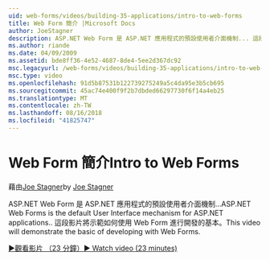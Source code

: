 ```yaml
---
uid: web-forms/videos/building-35-applications/intro-to-web-forms
title: Web Form 簡介 |Microsoft Docs
author: JoeStagner
description: ASP.NET Web Form 是 ASP.NET 應用程式的預設使用者介面機制... 這段影片將示範如何使用 Web Form 進行開發的基本。
ms.author: riande
ms.date: 04/09/2009
ms.assetid: bde8ff36-4e52-4687-8de4-5ee2d367dc92
msc.legacyurl: /web-forms/videos/building-35-applications/intro-to-web-forms
msc.type: video
ms.openlocfilehash: 91d5b87531b122739275249a5c4da95e3b5cb695
ms.sourcegitcommit: 45ac74e400f9f2b7dbded66297730f6f14a4eb25
ms.translationtype: MT
ms.contentlocale: zh-TW
ms.lasthandoff: 08/16/2018
ms.locfileid: "41825747"
---
```

<a name="intro-to-web-forms"></a><span data-ttu-id="46790-104">Web Form 簡介</span><span class="sxs-lookup"><span data-stu-id="46790-104">Intro to Web Forms</span></span>
====================
<span data-ttu-id="46790-105">藉由[Joe Stagner](https://github.com/JoeStagner)</span><span class="sxs-lookup"><span data-stu-id="46790-105">by [Joe Stagner](https://github.com/JoeStagner)</span></span>

<span data-ttu-id="46790-106">ASP.NET Web Form 是 ASP.NET 應用程式的預設使用者介面機制...</span><span class="sxs-lookup"><span data-stu-id="46790-106">ASP.NET Web Forms is the default User Interface mechanism for ASP.NET applications..</span></span> <span data-ttu-id="46790-107">這段影片將示範如何使用 Web Form 進行開發的基本。</span><span class="sxs-lookup"><span data-stu-id="46790-107">This video will demonstrate the basic of developing with Web Forms.</span></span>

[<span data-ttu-id="46790-108">&#9654;觀看影片 （23 分鐘）</span><span class="sxs-lookup"><span data-stu-id="46790-108">&#9654; Watch video (23 minutes)</span></span>](https://channel9.msdn.com/Blogs/ASP-NET-Site-Videos/intro-to-web-forms)
